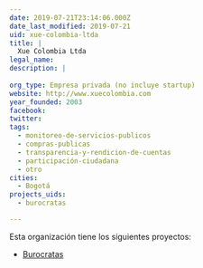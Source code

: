 ```yaml
---
date: 2019-07-21T23:14:06.000Z
date_last_modified: 2019-07-21
uid: xue-colombia-ltda
title: |
  Xue Colombia Ltda
legal_name: 
description: |
  
org_type: Empresa privada (no incluye startup)
website: http://www.xuecolombia.com
year_founded: 2003
facebook: 
twitter: 
tags:
  - monitoreo-de-servicios-publicos
  - compras-publicas
  - transparencia-y-rendicion-de-cuentas
  - participación-ciudadana
  - otro
cities: 
  - Bogotá
projects_uids:
  - burocratas

---
```


Esta organización tiene los siguientes proyectos:

- [Burocratas](/proyectos/burocratas)
